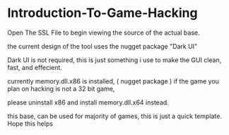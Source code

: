 # Introduction-To-Game-Hacking

Open The SSL File to begin viewing the source of the actual base.

the current design of the tool uses the nugget package "Dark UI"

Dark UI is not required, this is just something i use to make the GUI clean, fast, and effecient.

currently memory.dll.x86 is installed, ( nugget package ) if the game you plan on hacking is not a 32 bit game, 

please uninstall x86 and install memory.dll.x64 instead.

this base, can be used for majority of games, this is just a quick template. Hope this helps
